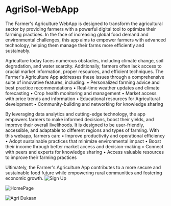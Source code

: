 # AgriSol-WebApp

The Farmer's Agriculture WebApp is designed to transform the agricultural sector by providing 
farmers with a powerful digital tool to optimize their farming practices. In the face of 
increasing global food demand and environmental challenges, this app aims to empower 
farmers with advanced technology, helping them manage their farms more efficiently and 
sustainably. 

Agriculture today faces numerous obstacles, including climate change, soil degradation, 
and water scarcity. Additionally, farmers often lack access to crucial market information, 
proper resources, and efficient techniques. The Farmer's Agriculture App addresses these 
issues through a comprehensive suite of innovative features, including: 
• Personalized farming advice and best practice recommendations 
• Real-time weather updates and climate forecasting 
• Crop health monitoring and management 
• Market access with price trends and information 
• Educational resources for Agricultural development 
• Community-building and networking for knowledge sharing 

By leveraging data analytics and cutting-edge technology, the app empowers farmers to 
make informed decisions, boost their yields, and improve their overall livelihoods. It is 
designed to be user-friendly, accessible, and adaptable to different regions and types of 
farming. 
With this webapp, farmers can: 
• Improve productivity and operational efficiency 
• Adopt sustainable practices that minimize environmental impact 
• Boost their income through better market access and decision-making 
• Connect with peers and experts for knowledge sharing 
• Access valuable resources to improve their farming practices 

Ultimately, the Farmer's Agriculture App contributes to a more secure and sustainable food 
future while empowering rural communities and fostering economic growth.
![Sign Up](https://github.com/user-attachments/assets/58efce74-5c75-4b19-b7d3-ae128ebbb2e3)


![HomePage](https://github.com/user-attachments/assets/1cf70740-f235-4848-8d90-a8808eb1e77d)


![Agri Dukaan](https://github.com/user-attachments/assets/b57e8b58-a47c-407c-b932-ca842cb7ac00)




